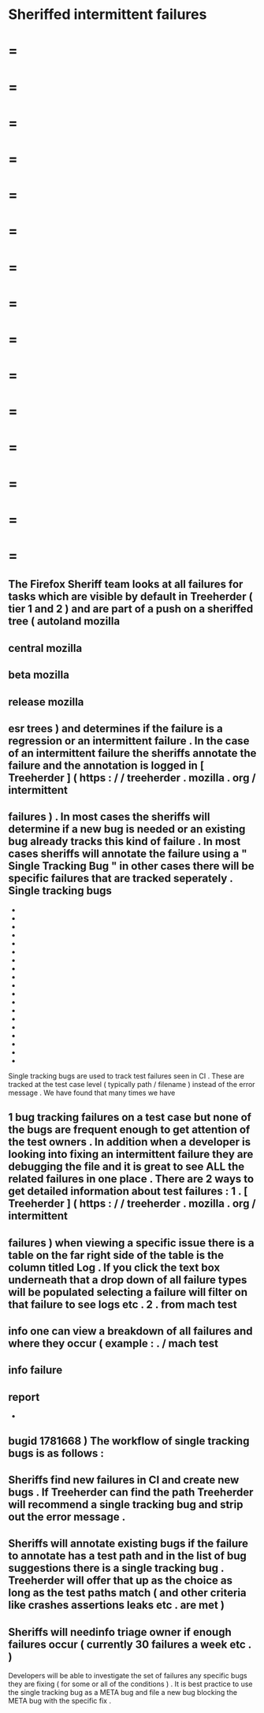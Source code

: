 Sheriffed
intermittent
failures
=
=
=
=
=
=
=
=
=
=
=
=
=
=
=
=
=
=
=
=
=
=
=
=
=
=
=
=
=
=
=
The
Firefox
Sheriff
team
looks
at
all
failures
for
tasks
which
are
visible
by
default
in
Treeherder
(
tier
1
and
2
)
and
are
part
of
a
push
on
a
sheriffed
tree
(
autoland
mozilla
-
central
mozilla
-
beta
mozilla
-
release
mozilla
-
esr
trees
)
and
determines
if
the
failure
is
a
regression
or
an
intermittent
failure
.
In
the
case
of
an
intermittent
failure
the
sheriffs
annotate
the
failure
and
the
annotation
is
logged
in
[
Treeherder
]
(
https
:
/
/
treeherder
.
mozilla
.
org
/
intermittent
-
failures
)
.
In
most
cases
the
sheriffs
will
determine
if
a
new
bug
is
needed
or
an
existing
bug
already
tracks
this
kind
of
failure
.
In
most
cases
sheriffs
will
annotate
the
failure
using
a
"
Single
Tracking
Bug
"
in
other
cases
there
will
be
specific
failures
that
are
tracked
seperately
.
Single
tracking
bugs
-
-
-
-
-
-
-
-
-
-
-
-
-
-
-
-
-
-
-
-
Single
tracking
bugs
are
used
to
track
test
failures
seen
in
CI
.
These
are
tracked
at
the
test
case
level
(
typically
path
/
filename
)
instead
of
the
error
message
.
We
have
found
that
many
times
we
have
>
1
bug
tracking
failures
on
a
test
case
but
none
of
the
bugs
are
frequent
enough
to
get
attention
of
the
test
owners
.
In
addition
when
a
developer
is
looking
into
fixing
an
intermittent
failure
they
are
debugging
the
file
and
it
is
great
to
see
ALL
the
related
failures
in
one
place
.
There
are
2
ways
to
get
detailed
information
about
test
failures
:
1
.
[
Treeherder
]
(
https
:
/
/
treeherder
.
mozilla
.
org
/
intermittent
-
failures
)
when
viewing
a
specific
issue
there
is
a
table
on
the
far
right
side
of
the
table
is
the
column
titled
Log
.
If
you
click
the
text
box
underneath
that
a
drop
down
of
all
failure
types
will
be
populated
selecting
a
failure
will
filter
on
that
failure
to
see
logs
etc
.
2
.
from
mach
test
-
info
one
can
view
a
breakdown
of
all
failures
and
where
they
occur
(
example
:
.
/
mach
test
-
info
failure
-
report
-
-
bugid
1781668
)
The
workflow
of
single
tracking
bugs
is
as
follows
:
-
Sheriffs
find
new
failures
in
CI
and
create
new
bugs
.
If
Treeherder
can
find
the
path
Treeherder
will
recommend
a
single
tracking
bug
and
strip
out
the
error
message
.
-
Sheriffs
will
annotate
existing
bugs
if
the
failure
to
annotate
has
a
test
path
and
in
the
list
of
bug
suggestions
there
is
a
single
tracking
bug
.
Treeherder
will
offer
that
up
as
the
choice
as
long
as
the
test
paths
match
(
and
other
criteria
like
crashes
assertions
leaks
etc
.
are
met
)
-
Sheriffs
will
needinfo
triage
owner
if
enough
failures
occur
(
currently
30
failures
a
week
etc
.
)
-
Developers
will
be
able
to
investigate
the
set
of
failures
any
specific
bugs
they
are
fixing
(
for
some
or
all
of
the
conditions
)
.
It
is
best
practice
to
use
the
single
tracking
bug
as
a
META
bug
and
file
a
new
bug
blocking
the
META
bug
with
the
specific
fix
.
